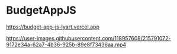 # BudgetAppJS

https://budget-app-js-lyart.vercel.app

https://user-images.githubusercontent.com/118957608/215791072-9172e34a-62a7-4b36-925b-89e8f73436aa.mp4
